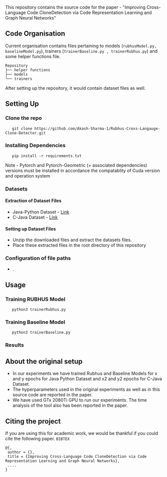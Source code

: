 This repository contains the source code for the paper - "Improving Cross-Language Code CloneDetection via Code Representation Learning and Graph Neural Networks"


## Code Organisation
Current organisation contains files pertaining to models (`rubhusModel.py, baselineModel.py`), trainers (`trainerBaseline.py , trainerRubhus.py`) and some helper functions file.  

    Repository
    ├── helper functions
    ├── models
    └── trainers
   
After setting up the repository, it would contain dataset files as well.

## Setting Up

### Clone the repo

       git clone https://github.com/Akash-Sharma-1/Rubhus-Cross-Langauge-Clone-Detector.git

### Installing Dependencies

       pip install -r requirements.txt

Note - Pytorch and Pytorch-Geometric (+ associated dependencies) versions must be installed in accordance the compatablity of Cuda version and operation system 

### Datasets
#### Extraction of Dataset Files
- Java-Python Dataset - [Link](https://drive.google.com/file/d/1pOkkNpc9lmMXME8mCUYJRjl_-5GJzB6f/view?usp=sharing)  
- C-Java Dataset - [Link](https://drive.google.com/file/d/1pOkkNpc9lmMXME8mCUYJRjl_-5GJzB6f/view?usp=sharing)

#### Setting up Dataset Files
- Unzip the downloaded files and extract the datasets files.
- Place these extracted files in the root directory of this repository

### Configuration of file paths
- .

## Usage

### Training RUBHUS Model
       python3 trainerRubhus.py

### Training Baseline Model
       python3 trainerBaseline.py
      
### Results 

## About the original setup
- In our experiments we have trained Rubhus and Baseline Models for x and y epochs for Java Python Dataset and x2 and y2 epochs for C-Java Dataset. 
- The hyperparameters used in the original experiments as well as in this source code are reported in the paper.
- We have used GTx 2080Ti GPU to run our experiments. The time analysis of the tool also has been reported in the paper.

## Citing the project

If you are using this for academic work, we would be thankful if you could cite the following paper.
`BIBTEX`

```
@{,
 author = {},
 title = {Improving Cross-Language Code CloneDetection via Code Representation Learning and Graph Neural Networks},
 ....
}
```

